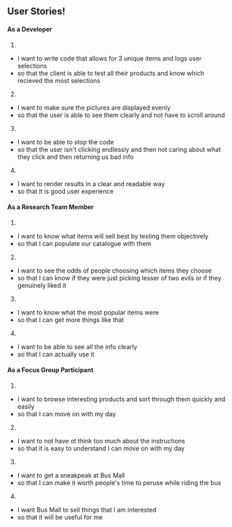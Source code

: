 
## User Stories!

#### As a Developer 
1.
* I want to write code that allows for 3 unique items and logs user selections
* so that the client is able to test all their products and know which recieved the most selections
2.
* I want to make sure the pictures are displayed evenly
* so that the user is able to see them clearly and not have to scroll around
3.
* I want to be able to stop the code 
* so that the user isn't clicking endlessly and then not caring about what they click and then returning us bad info
4.
* I want to render results in a clear and readable way
* so that it is good user experience

#### As a Research Team Member 
1.
* I want to know what items will sell best by testing them objectively
* so that I can populate our catalogue with them
2.
* I want to see the odds of people choosing which items they choose
* so that I can know if they were just picking lesser of two evils or if they genuinely liked it
3.
* I want to know what the most popular items were
* so that I can get more things like that
4.
* I want to be able to see all the info clearly
* so that I can actually use it

#### As a Focus Group Participant 
1.
* I want to browse interesting products and sort through them quickly and easily
* so that I can move on with my day
2.
* I want to not have ot think too much about the instructions
* so that it is easy to understand I can move on with my day
3.
* I want to get a sneakpeak at Bus Mall
* so that I can make it worth people's time to peruse while riding the bus
4.
* I want Bus Mall to sell things that I am interested
* so that it will be useful for me
